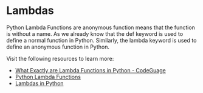 # Lambdas

Python Lambda Functions are anonymous function means that the function is without a name. As we already know that the def keyword is used to define a normal function in Python. Similarly, the lambda keyword is used to define an anonymous function in Python.

Visit the following resources to learn more:

- [What Exactly are Lambda Functions in Python - CodeGuage](https://www.codeguage.com/courses/python/functions-lambda-functions)
- [Python Lambda Functions](https://www.geeksforgeeks.org/python-lambda-anonymous-functions-filter-map-reduce/)
- [Lambdas in Python](https://www.w3schools.com/python/python_lambda.asp)

